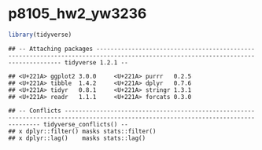 p8105\_hw2\_yw3236
================

``` r
library(tidyverse)
```

    ## -- Attaching packages ---------------------------------------------------------------------------------------------------------------------------------- tidyverse 1.2.1 --

    ## <U+221A> ggplot2 3.0.0     <U+221A> purrr   0.2.5
    ## <U+221A> tibble  1.4.2     <U+221A> dplyr   0.7.6
    ## <U+221A> tidyr   0.8.1     <U+221A> stringr 1.3.1
    ## <U+221A> readr   1.1.1     <U+221A> forcats 0.3.0

    ## -- Conflicts ------------------------------------------------------------------------------------------------------------------------------------- tidyverse_conflicts() --
    ## x dplyr::filter() masks stats::filter()
    ## x dplyr::lag()    masks stats::lag()
